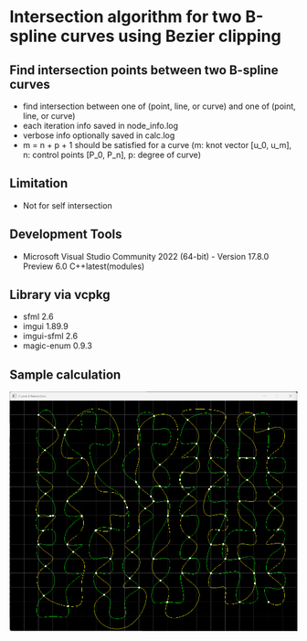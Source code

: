 # Intersection algorithm for two B-spline curves using Bezier clipping

## Find intersection points between two B-spline curves

- find intersection between one of (point, line, or curve) and one of (point, line, or curve)
- each iteration info saved in node_info.log
- verbose info optionally saved in calc.log
- m = n + p + 1 should be satisfied for a curve
(m: knot vector [u_0, u_m], n: control points [P_0, P_n], p: degree of curve)

## Limitation

- Not for self intersection

## Development Tools

- Microsoft Visual Studio Community 2022 (64-bit) - 
Version 17.8.0 Preview 6.0
C++latest(modules)

## Library via vcpkg

- sfml 2.6
- imgui 1.89.9
- imgui-sfml 2.6
- magic-enum 0.9.3

## Sample calculation
![screenshot](Screenshot_3.png)
